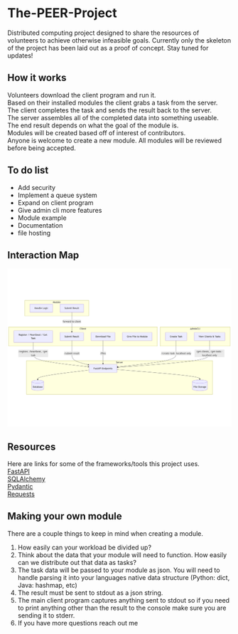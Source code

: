 # The-PEER-Project
Distributed computing project designed to share the resources of volunteers to achieve otherwise infeasible goals. Currently only the skeleton of the project has been laid out as a proof of concept. Stay tuned for updates!


## How it works 
Volunteers download the client program and run it.  
Based on their installed modules the client grabs a task from the server.  
The client completes the task and sends the result back to the server.  
The server assembles all of the completed data into something useable. The end result depends on what the goal of the module is.  
Modules will be created based off of interest of contributors.  
Anyone is welcome to create a new module. All modules will be reviewed before being accepted.

## To do list 
- Add security  
- Implement a queue system
- Expand on client program
- Give admin cli more features  
- Module example
- Documentation
- file hosting  

## Interaction Map
![interaction diagram](docs/interaction_diagram.png)

## Resources
Here are links for some of the frameworks/tools this project uses.  
[FastAPI](https://fastapi.tiangolo.com/)  
[SQLAlchemy](https://www.sqlalchemy.org/)  
[Pydantic](https://docs.pydantic.dev/latest/)  
[Requests](https://requests.readthedocs.io/en/latest/user/quickstart/)  

## Making your own module  
There are a couple things to keep in mind when creating a module.
1. How easily can your workload be divided up?  
2. Think about the data that your module will need to function. How easily can we distribute out that data as tasks?    
3. The task data will be passed to your module as json. You will need to handle parsing it into your languages native data structure (Python: dict, Java: hashmap, etc)  
4. The result must be sent to stdout as a json string.  
5. The main client program captures anything sent to stdout so if you need to print anything other than the result to the console make sure you are sending it to stderr.    
6. If you have more questions reach out me